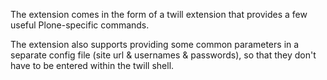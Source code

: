 The extension comes in the form of a twill extension that provides a few useful Plone-specific commands.

The extension also supports providing some common parameters in a separate config file (site url & usernames & passwords), so that they don't have to be entered within the twill shell.
